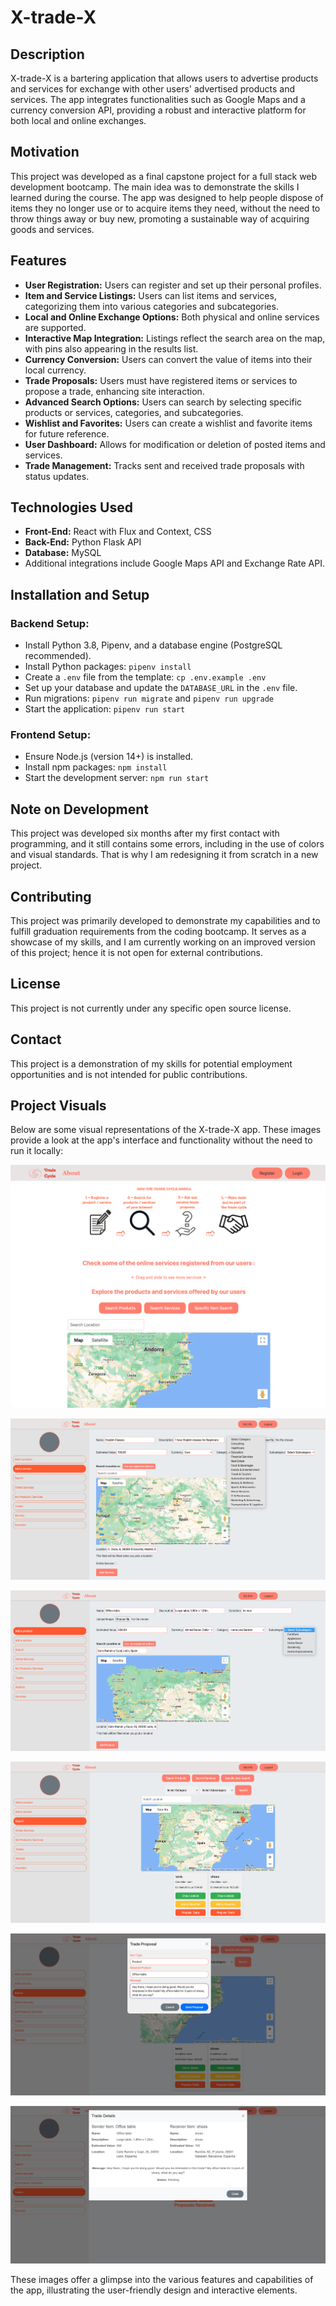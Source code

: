 # X-trade-X

## Description
X-trade-X is a bartering application that allows users to advertise products and services for exchange with other users' advertised products and services. The app integrates functionalities such as Google Maps and a currency conversion API, providing a robust and interactive platform for both local and online exchanges.

## Motivation
This project was developed as a final capstone project for a full stack web development bootcamp. The main idea was to demonstrate the skills I learned during the course. The app was designed to help people dispose of items they no longer use or to acquire items they need, without the need to throw things away or buy new, promoting a sustainable way of acquiring goods and services.

## Features
- **User Registration:** Users can register and set up their personal profiles.
- **Item and Service Listings:** Users can list items and services, categorizing them into various categories and subcategories.
- **Local and Online Exchange Options:** Both physical and online services are supported.
- **Interactive Map Integration:** Listings reflect the search area on the map, with pins also appearing in the results list.
- **Currency Conversion:** Users can convert the value of items into their local currency.
- **Trade Proposals:** Users must have registered items or services to propose a trade, enhancing site interaction.
- **Advanced Search Options:** Users can search by selecting specific products or services, categories, and subcategories.
- **Wishlist and Favorites:** Users can create a wishlist and favorite items for future reference.
- **User Dashboard:** Allows for modification or deletion of posted items and services.
- **Trade Management:** Tracks sent and received trade proposals with status updates.

## Technologies Used
- **Front-End:** React with Flux and Context, CSS
- **Back-End:** Python Flask API
- **Database:** MySQL
- Additional integrations include Google Maps API and Exchange Rate API.

## Installation and Setup
### Backend Setup:
- Install Python 3.8, Pipenv, and a database engine (PostgreSQL recommended).
- Install Python packages: `pipenv install`
- Create a `.env` file from the template: `cp .env.example .env`
- Set up your database and update the `DATABASE_URL` in the `.env` file.
- Run migrations: `pipenv run migrate` and `pipenv run upgrade`
- Start the application: `pipenv run start`

### Frontend Setup:
- Ensure Node.js (version 14+) is installed.
- Install npm packages: `npm install`
- Start the development server: `npm run start`

## Note on Development
This project was developed six months after my first contact with programming, and it still contains some errors, including in the use of colors and visual standards. That is why I am redesigning it from scratch in a new project.

## Contributing
This project was primarily developed to demonstrate my capabilities and to fulfill graduation requirements from the coding bootcamp. It serves as a showcase of my skills, and I am currently working on an improved version of this project; hence it is not open for external contributions.

## License
This project is not currently under any specific open source license.

## Contact
This project is a demonstration of my skills for potential employment opportunities and is not intended for public contributions.

## Project Visuals
Below are some visual representations of the X-trade-X app. These images provide a look at the app's interface and functionality without the need to run it locally:

![Home Screen](XtradeX%20images/Home.png)

![Add a service](XtradeX%20images/AddService.png)

![Add a product](XtradeX%20images/AddProduct.png)

![Search Results](XtradeX%20images/Search.png)

![Trade Proposal](XtradeX%20images/TradeProposal.png)

![Trade Proposal Details](XtradeX%20images/TradeProposalDetails.png)

These images offer a glimpse into the various features and capabilities of the app, illustrating the user-friendly design and interactive elements.
